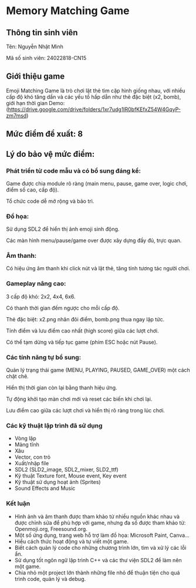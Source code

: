 # Memory Matching Game

## Thông tin sinh viên
Tên: Nguyễn Nhật Minh

Mã số sinh viên: 24022818-CN15

## Giới thiệu game
Emoji Matching Game là trò chơi lật thẻ tìm cặp hình giống nhau, với nhiều cấp độ khó tăng dần và các yếu tố hấp dẫn như thẻ đặc biệt (x2, bomb), giới hạn thời gian
Demo:(https://drive.google.com/drive/folders/1xr7udg1lR0bfKEfxZ54W4GqyP-zm7msd)

## Mức điểm đề xuất: 8
## Lý do bảo vệ mức điểm:
### Phát triển từ code mẫu và có bổ sung đáng kể:
Game được chia module rõ ràng (main menu, pause, game over, logic chơi, điểm số cao, cấp độ).

Tổ chức code dễ mở rộng và bảo trì.

### Đồ họa:
Sử dụng SDL2 để hiển thị ảnh emoji sinh động.

Các màn hình menu/pause/game over được xây dựng đầy đủ, trực quan.

### Âm thanh:
Có hiệu ứng âm thanh khi click nút và lật thẻ, tăng tính tương tác người chơi.

### Gameplay nâng cao:
3 cấp độ khó: 2x2, 4x4, 6x6.

Có thanh thời gian đếm ngược cho mỗi cấp độ.

Thẻ đặc biệt: x2.png nhân đôi điểm, bomb.png thua ngay lập tức.

Tính điểm và lưu điểm cao nhất (high score) giữa các lượt chơi.

Có thể tạm dừng và tiếp tục game (phím ESC hoặc nút Pause).

### Các tính năng tự bổ sung:
Quản lý trạng thái game (MENU, PLAYING, PAUSED, GAME_OVER) một cách chặt chẽ.

Hiển thị thời gian còn lại bằng thanh hiệu ứng.

Tự động khởi tạo màn chơi mới và reset các biến khi chơi lại.

Lưu điểm cao giữa các lượt chơi và hiển thị rõ ràng trong lúc chơi.

### Các kỹ thuật lập trình đã sử dụng
- Vòng lặp
- Mảng tĩnh
- Xâu
- Vector, con trỏ
- Xuất/nhập file
- SDL2 (SLD2_image, SDL2_mixer, SLD2_ttf)
- Kỹ thuật Texture font, Mouse event, Key event
- Kỹ thuật sử dụng hoạt ảnh (Sprites)
- Sound Effects and Music


### Kết luận
- Hình ảnh và âm thanh được tham khảo từ nhiều nguồn khác nhau và được chỉnh sửa để phù hợp với game, nhưng đa số được tham khảo từ: Openmoji.org, Freesound.org.
- Một số ứng dụng, trang web hỗ trợ làm đồ họa: Microsoft Paint, Canva...
- Hiểu cách thức hoạt động và tự viết một game.
- Biết cách quản lý code cho những chương trình lớn, tìm và xử lý các lỗi ẩn.
- Sử dụng tốt ngôn ngữ lập trình C++ và các thư viện SDL2 để làm nên một game.
- Chia nhỏ một project lớn thành những file nhỏ để thuận tiện cho quá trình code, quản lý và debug.
